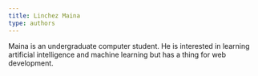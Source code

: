 ```yaml
---
title: Linchez Maina
type: authors 
---
```

Maina is an undergraduate computer student. He is interested in learning artificial intelligence and machine learning but has a thing for web development. 